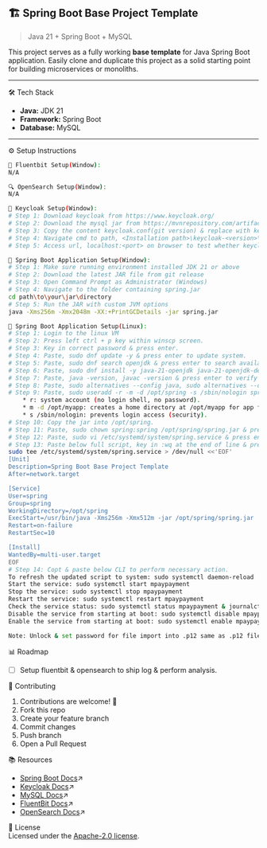 ## 🏗️ Spring Boot Base Project Template

> Java 21 + Spring Boot + MySQL

This project serves as a fully working **base template** for Java Spring Boot application. Easily clone and duplicate this project as a solid starting point for building microservices or monoliths.

---

🛠 Tech Stack
- **Java:** JDK 21  
- **Framework:** Spring Boot  
- **Database:** MySQL 

---

⚙️ Setup Instructions

```bash
📡 Fluentbit Setup(Window):
N/A

🔍 OpenSearch Setup(Window):
N/A

🔐 Keycloak Setup(Window):
# Step 1: Download keycloak from https://www.keycloak.org/
# Step 2: Download the mysql jar from https://mvnrepository.com/artifact/com.mysql/mysql-connector-j & put at <Installation path>\keycloak-<version>\providers
# Step 3: Copy the content keycloak.conf(git version) & replace with keycloak.conf at path, <Installation path>\keycloak-<version>\conf.  
# Step 4: Navigate cmd to path, <Installation path>\keycloak-<version>\bin & run, kc.bat start --optimized
# Step 5: Access url, localhost:<port> on browser to test whether keycloak is accessible. For further setup, please refer to https://www.keycloak.org/guides.

🌱 Spring Boot Application Setup(Window):
# Step 1: Make sure running environment installed JDK 21 or above
# Step 2: Download the latest JAR file from git release
# Step 3: Open Command Prompt as Administrator (Windows)
# Step 4: Navigate to the folder containing spring.jar
cd path\to\your\jar\directory
# Step 5: Run the JAR with custom JVM options
java -Xms256m -Xmx2048m -XX:+PrintGCDetails -jar spring.jar

🌱 Spring Boot Application Setup(Linux):
# Step 1: Login to the linux VM
# Step 2: Press left ctrl + p key within winscp screen.
# Step 3: Key in correct password & press enter.
# Step 4: Paste, sudo dnf update -y & press enter to update system.
# Step 5: Paste, sudo dnf search openjdk & press enter to search available Java versions.
# Step 6: Paste, sudo dnf install -y java-21-openjdk java-21-openjdk-devel & press enter to install Java.
# Step 7: Paste, java -version, javac -version & press enter to verify Java version.
# Step 8: Paste, sudo alternatives --config java, sudo alternatives --config javac & press enter to configure which Java version to use if there are multiple of it.
# Step 9: Paste, sudo useradd -r -m -d /opt/spring -s /sbin/nologin spring & press enter.
	* r: system account (no login shell, no password).
	* m -d /opt/myapp: creates a home directory at /opt/myapp for app files.
	* s /sbin/nologin: prevents login access (security).
# Step 10: Copy the jar into /opt/spring.
# Step 11: Paste, sudo chown spring:spring /opt/spring/spring.jar & press enter.
# Step 12: Paste, sudo vi /etc/systemd/system/spring.service & press enter.
# Step 13: Paste below full script, key in :wq at the end of line & press enter. It will save as file.
sudo tee /etc/systemd/system/spring.service > /dev/null <<'EOF'
[Unit]
Description=Spring Boot Base Project Template
After=network.target

[Service]
User=spring
Group=spring
WorkingDirectory=/opt/spring
ExecStart=/usr/bin/java -Xms256m -Xmx512m -jar /opt/spring/spring.jar
Restart=on-failure
RestartSec=10

[Install]
WantedBy=multi-user.target
EOF
# Step 14: Copt & paste below CLI to perform necessary action.
To refresh the updated script to system: sudo systemctl daemon-reload
Start the service: sudo systemctl start mpaypayment
Stop the service: sudo systemctl stop mpaypayment
Restart the service: sudo systemctl restart mpaypayment
Check the service status: sudo systemctl status mpaypayment & journalctl -u mpaypayment -f
Disable the service from starting at boot: sudo systemctl disable mpaypayment
Enable the service from starting at boot: sudo systemctl enable mpaypayment

Note: Unlock & set password for file import into .p12 same as .p12 file 
```
📊 Roadmap<br>
- [ ] Setup fluentbit & opensearch to ship log & perform analysis.

🤝 Contributing<br>
1. Contributions are welcome! 🚀
2. Fork this repo
3. Create your feature branch
4. Commit changes
5. Push branch
6. Open a Pull Request

📚 Resources<br>
- [Spring Boot Docs](https://docs.spring.io/spring-boot/index.html)↗
- [Keycloak Docs](https://www.keycloak.org/documentation)↗
- [MySQL Docs](https://dev.mysql.com/doc/)↗
- [FluentBit Docs](https://docs.fluentbit.io/manual)↗
- [OpenSearch Docs](https://docs.opensearch.org/latest/)↗

📝 License<br>
Licensed under the [Apache-2.0 license](https://github.com/jleong94/spring?tab=Apache-2.0-1-ov-file).